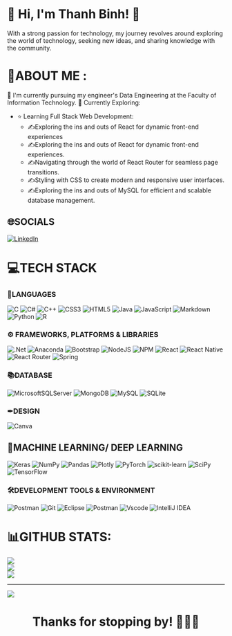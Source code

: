 # 👋 Hi, I'm Thanh Binh! 👋
With a strong passion for technology, my journey revolves around exploring the world of technology, seeking new ideas, and sharing knowledge with the community.

# 💫ABOUT ME :
🔭 I'm currently pursuing my engineer's Data Engineering at the Faculty of Information Technology.
🌱 Currently Exploring:

- ⭐ Learning Full Stack Web Development:
  - ✍Exploring the ins and outs of React for dynamic front-end experiences
  - ✍Exploring the ins and outs of React for dynamic front-end experiences.
  - ✍Navigating through the world of React Router for seamless page transitions.
  - ✍Styling with CSS to create modern and responsive user interfaces.
  - ✍Exploring the ins and outs of MySQL for efficient and scalable database management.


## 🌐SOCIALS
[![LinkedIn](https://img.shields.io/badge/LinkedIn-%230077B5.svg?logo=linkedin&logoColor=white)](https://linkedin.com/in/https://www.linkedin.com/in/thanhbinh9412002/) 

# 💻TECH STACK
### 📖LANGUAGES
![C](https://img.shields.io/badge/c-%2300599C.svg?style=plastic&logo=c&logoColor=white) ![C#](https://img.shields.io/badge/c%23-%23239120.svg?style=plastic&logo=c-sharp&logoColor=white) ![C++](https://img.shields.io/badge/c++-%2300599C.svg?style=plastic&logo=c%2B%2B&logoColor=white) ![CSS3](https://img.shields.io/badge/css3-%231572B6.svg?style=plastic&logo=css3&logoColor=white) ![HTML5](https://img.shields.io/badge/html5-%23E34F26.svg?style=plastic&logo=html5&logoColor=white) ![Java](https://img.shields.io/badge/java-%23ED8B00.svg?style=plastic&logo=java&logoColor=white) ![JavaScript](https://img.shields.io/badge/javascript-%23323330.svg?style=plastic&logo=javascript&logoColor=%23F7DF1E) ![Markdown](https://img.shields.io/badge/markdown-%23000000.svg?style=plastic&logo=markdown&logoColor=white) ![Python](https://img.shields.io/badge/python-3670A0?style=plastic&logo=python&logoColor=ffdd54) ![R](https://img.shields.io/badge/r-%23276DC3.svg?style=plastic&logo=r&logoColor=white) 
### ⚙ FRAMEWORKS, PLATFORMS & LIBRARIES
![.Net](https://img.shields.io/badge/.NET-5C2D91?style=plastic&logo=.net&logoColor=white) ![Anaconda](https://img.shields.io/badge/Anaconda-%2344A833.svg?style=plastic&logo=anaconda&logoColor=white) ![Bootstrap](https://img.shields.io/badge/bootstrap-%23563D7C.svg?style=plastic&logo=bootstrap&logoColor=white) ![NodeJS](https://img.shields.io/badge/node.js-6DA55F?style=plastic&logo=node.js&logoColor=white) ![NPM](https://img.shields.io/badge/NPM-%23000000.svg?style=plastic&logo=npm&logoColor=white) ![React](https://img.shields.io/badge/react-%2320232a.svg?style=plastic&logo=react&logoColor=%2361DAFB) ![React Native](https://img.shields.io/badge/react_native-%2320232a.svg?style=plastic&logo=react&logoColor=%2361DAFB) ![React Router](https://img.shields.io/badge/React_Router-CA4245?style=plastic&logo=react-router&logoColor=white) ![Spring](https://img.shields.io/badge/spring-%236DB33F.svg?style=plastic&logo=spring&logoColor=white) 
### 📚DATABASE
![MicrosoftSQLServer](https://img.shields.io/badge/Microsoft%20SQL%20Sever-CC2927?style=plastic&logo=microsoft%20sql%20server&logoColor=white) ![MongoDB](https://img.shields.io/badge/MongoDB-%234ea94b.svg?style=plastic&logo=mongodb&logoColor=white) ![MySQL](https://img.shields.io/badge/mysql-%2300f.svg?style=plastic&logo=mysql&logoColor=white) ![SQLite](https://img.shields.io/badge/sqlite-%2307405e.svg?style=plastic&logo=sqlite&logoColor=white) 
###  ✒DESIGN
![Canva](https://img.shields.io/badge/Canva-%2300C4CC.svg?style=plastic&logo=Canva&logoColor=white) 
## 📠MACHINE LEARNING/ DEEP LEARNING
![Keras](https://img.shields.io/badge/Keras-%23D00000.svg?style=plastic&logo=Keras&logoColor=white) ![NumPy](https://img.shields.io/badge/numpy-%23013243.svg?style=plastic&logo=numpy&logoColor=white) ![Pandas](https://img.shields.io/badge/pandas-%23150458.svg?style=plastic&logo=pandas&logoColor=white) ![Plotly](https://img.shields.io/badge/Plotly-%233F4F75.svg?style=plastic&logo=plotly&logoColor=white) ![PyTorch](https://img.shields.io/badge/PyTorch-%23EE4C2C.svg?style=plastic&logo=PyTorch&logoColor=white) ![scikit-learn](https://img.shields.io/badge/scikit--learn-%23F7931E.svg?style=plastic&logo=scikit-learn&logoColor=white) ![SciPy](https://img.shields.io/badge/SciPy-%230C55A5.svg?style=plastic&logo=scipy&logoColor=%white) ![TensorFlow](https://img.shields.io/badge/TensorFlow-%23FF6F00.svg?style=plastic&logo=TensorFlow&logoColor=white)
### 🛠DEVELOPMENT TOOLS & ENVIRONMENT
![Postman](https://img.shields.io/badge/Postman-FF6C37?style=plastic&logo=postman&logoColor=white)
![Git](https://img.shields.io/badge/Git-F05032?style=plastic&logo=git&logoColor=white)
![Eclipse](https://img.shields.io/badge/Eclipse-2C2255?style=plastic&logo=eclipse&logoColor=white)
![Postman](https://img.shields.io/badge/Postman-FF6C37?style=plastic&logo=postman&logoColor=white)
![Vscode](https://img.shields.io/badge/Visual%20Studio%20Code-007ACC?style=plastic&logo=visualstudiocode&logoColor=white)
![IntelliJ IDEA](https://img.shields.io/badge/IntelliJ%20IDEA-000000?style=plastic&logo=IntelliJIDEA&logoColor=white)

# 📊GITHUB STATS:
![](https://github-readme-stats.vercel.app/api?username=thanhbinh9412002&theme=tokyonight&hide_border=true&include_all_commits=true&count_private=true)<br/>
![](https://github-readme-streak-stats.herokuapp.com/?user=thanhbinh9412002&theme=tokyonight&hide_border=true)<br/>
![](https://github-readme-stats.vercel.app/api/top-langs/?username=thanhbinh9412002&theme=tokyonight&hide_border=true&include_all_commits=true&count_private=true&layout=compact)

---
[![](https://visitcount.itsvg.in/api?id=thanhbinh9412002&icon=7&color=0)](https://visitcount.itsvg.in)

<h1 align="center"> Thanks for stopping by! 🥰🥰🥰 </h1>
